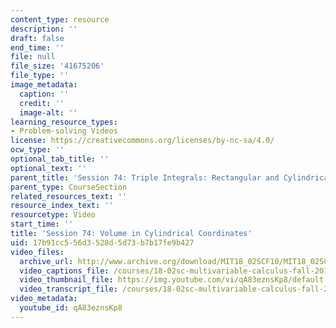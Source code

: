 ```yaml
---
content_type: resource
description: ''
draft: false
end_time: ''
file: null
file_size: '41675206'
file_type: ''
image_metadata:
  caption: ''
  credit: ''
  image-alt: ''
learning_resource_types:
- Problem-solving Videos
license: https://creativecommons.org/licenses/by-nc-sa/4.0/
ocw_type: ''
optional_tab_title: ''
optional_text: ''
parent_title: 'Session 74: Triple Integrals: Rectangular and Cylindrical Coordinates'
parent_type: CourseSection
related_resources_text: ''
resource_index_text: ''
resourcetype: Video
start_time: ''
title: 'Session 74: Volume in Cylindrical Coordinates'
uid: 17b91cc5-56d3-528d-5d73-b7b17fe9b427
video_files:
  archive_url: http://www.archive.org/download/MIT18_02SCF10/MIT18_02SCF10Rec_51_300k.mp4
  video_captions_file: /courses/18-02sc-multivariable-calculus-fall-2010/880de5cfd90c5c9ebad6553c259de03d_qA83eznsKp8.vtt
  video_thumbnail_file: https://img.youtube.com/vi/qA83eznsKp8/default.jpg
  video_transcript_file: /courses/18-02sc-multivariable-calculus-fall-2010/4970e2436032375cea81f818c7c37ede_qA83eznsKp8.pdf
video_metadata:
  youtube_id: qA83eznsKp8
---
```

